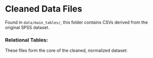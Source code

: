 # Cleaned Data Files

Found in `data/main_tables/`, this folder contains CSVs derived from the original SPSS dataset.

### Relational Tables:
These files form the core of the cleaned, normalized dataset:
